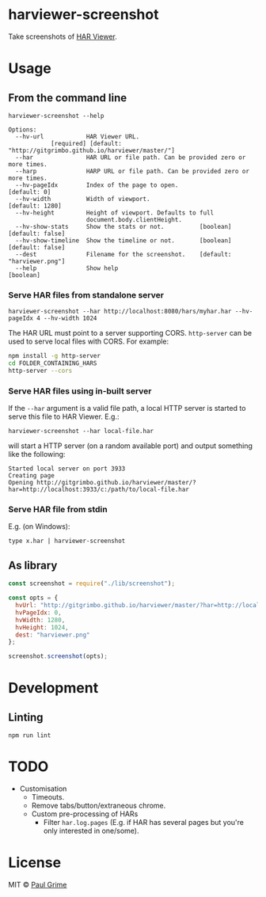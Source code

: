 # harviewer-screenshot

Take screenshots of [HAR Viewer](https://github.com/janodvarko/harviewer).

# Usage

## From the command line

````
harviewer-screenshot --help

Options:
  --hv-url            HAR Viewer URL.
            [required] [default: "http://gitgrimbo.github.io/harviewer/master/"]
  --har               HAR URL or file path. Can be provided zero or more times.
  --harp              HARP URL or file path. Can be provided zero or more times.
  --hv-pageIdx        Index of the page to open.                    [default: 0]
  --hv-width          Width of viewport.                         [default: 1280]
  --hv-height         Height of viewport. Defaults to full
                      document.body.clientHeight.
  --hv-show-stats     Show the stats or not.          [boolean] [default: false]
  --hv-show-timeline  Show the timeline or not.       [boolean] [default: false]
  --dest              Filename for the screenshot.    [default: "harviewer.png"]
  --help              Show help                                        [boolean]
````

### Serve HAR files from standalone server

`harviewer-screenshot --har http://localhost:8080/hars/myhar.har --hv-pageIdx 4 --hv-width 1024`

The HAR URL must point to a server supporting CORS.  `http-server` can be
used to serve local files with CORS.  For example:

````bash
npm install -g http-server
cd FOLDER_CONTAINING_HARS
http-server --cors
````

### Serve HAR files using in-built server

If the `--har` argument is a valid file path, a local HTTP server is started
to serve this file to HAR Viewer. E.g.:

`harviewer-screenshot --har local-file.har`

will start a HTTP server (on a random available port) and output something
like the following:

````
Started local server on port 3933
Creating page
Opening http://gitgrimbo.github.io/harviewer/master/?har=http://localhost:3933/c:/path/to/local-file.har
````

### Serve HAR file from stdin

E.g. (on Windows):

`type x.har | harviewer-screenshot`

## As library

````js
const screenshot = require("./lib/screenshot");

const opts = {
  hvUrl: "http://gitgrimbo.github.io/harviewer/master/?har=http://localhost:8080/my-har.har",
  hvPageIdx: 0,
  hvWidth: 1280,
  hvHeight: 1024,
  dest: "harviewer.png"
};

screenshot.screenshot(opts);
````

# Development

## Linting

`npm run lint`

# TODO

- Customisation
  - Timeouts.
  - Remove tabs/button/extraneous chrome.
  - Custom pre-processing of HARs
    - Filter `har.log.pages` (E.g. if HAR has several pages but you're only interested in one/some).

# License

MIT © [Paul Grime](https://github.com/gitgrimbo/)
